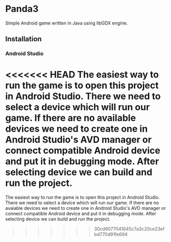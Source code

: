 # Panda3

Simple Android game written in Java using libGDX engine.

## Installation
### Android Studio
<<<<<<< HEAD
The easiest way to run the game is to open this project in Android Studio. There we need to select a device which will run our game. If there are no available devices we need to create one in Android Studio's AVD manager or connect compatible Android device and put it in debugging mode. After selecting device we can build and run the project.
=======
The easiest way to run the game is to open this project in Android Studio. There we need to select a device which will run our game. If there are no avaiable devices we need to create one in Android Studio's AVD manager or connect compatible Android device and put it in debugging mode. After selecting device we can build and run the project.
>>>>>>> 30cd9077041645c7a3c20ce23efbd770d91fe694
